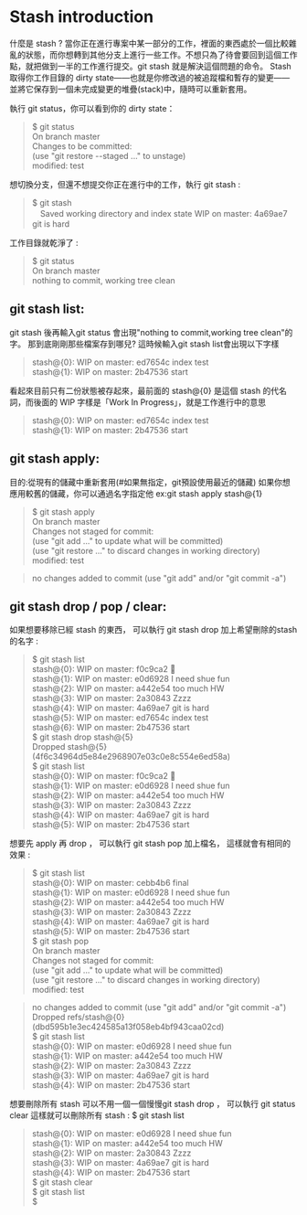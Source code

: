 # Stash introduction
什麼是 stash ?
當你正在進行專案中某一部分的工作，裡面的東西處於一個比較雜亂的狀態，而你想轉到其他分支上進行一些工作。不想只為了待會要回到這個工作點，就把做到一半的工作進行提交。git stash 就是解決這個問題的命令。
Stash 取得你工作目錄的 dirty state——也就是你修改過的被追蹤檔和暫存的變更——並將它保存到一個未完成變更的堆疊(stack)中，隨時可以重新套用。

執行  git status，你可以看到你的 dirty state：

>	 $ git status  
>	 On branch master  
>	 Changes to be committed:  
>	 	(use "git restore --staged <file>..." to unstage)  
>			modified:   test  

想切換分支，但還不想提交你正在進行中的工作，執行 git stash :  

>	 $ git stash  
>	　Saved working directory and index state WIP on master: 4a69ae7 git is hard  

工作目錄就乾淨了 :

>	 $ git status  
>	 On branch master  
>	 nothing to commit, working tree clean  

## git stash list:
git stash 後再輸入git status 會出現"nothing to commit,working tree clean"的字。
那到底剛剛那些檔案存到哪兒?  這時候輸入git stash list會出現以下字樣

>	 stash@{0}: WIP on master: ed7654c index test  
>	 stash@{1}: WIP on master: 2b47536 start  

看起來目前只有二份狀態被存起來，最前面的 stash@{0} 是這個 stash 的代名詞，而後面的 WIP 字樣是「Work In Progress」，就是工作進行中的意思
	
>	 stash@{0}: WIP on master: ed7654c index test  
>	 stash@{1}: WIP on master: 2b47536 start  

## git stash apply:
目的:從現有的儲藏中重新套用(#如果無指定，git預設使用最近的儲藏)
如果你想應用較舊的儲藏，你可以通過名字指定他  ex:git stash apply stash@{1}

>	 $ git stash apply  
>	 On branch master  
>	 Changes not staged for commit:  
>	 (use "git add <file>..." to update what will be committed)  
>	 (use "git restore <file>..." to discard changes in working directory)  
>	      modified:   test  

>	 no changes added to commit (use "git add" and/or "git commit -a")  

## git stash drop / pop / clear: 
如果想要移除已經 stash 的東西，
可以執行 git stash drop 加上希望刪除的stash的名字 :
	
>	 $ git stash list  
>	 stash@{0}: WIP on master: f0c9ca2 :thinking:  
>	 stash@{1}: WIP on master: e0d6928 I need shue fun  
>	 stash@{2}: WIP on master: a442e54 too much HW  
>	 stash@{3}: WIP on master: 2a30843 Zzzz  
>	 stash@{4}: WIP on master: 4a69ae7 git is hard  
>	 stash@{5}: WIP on master: ed7654c index test  
>	 stash@{6}: WIP on master: 2b47536 start  
>	 $ git stash drop stash@{5}  
>	 Dropped stash@{5} (4f6c34964d5e84e2968907e03c0e8c554e6ed58a)  
>	 $ git stash list  
>	 stash@{0}: WIP on master: f0c9ca2 :thinking:  
>	 stash@{1}: WIP on master: e0d6928 I need shue fun  
>	 stash@{2}: WIP on master: a442e54 too much HW  
>	 stash@{3}: WIP on master: 2a30843 Zzzz  
>	 stash@{4}: WIP on master: 4a69ae7 git is hard  
>	 stash@{5}: WIP on master: 2b47536 start  

想要先 apply 再 drop ， 可以執行  git  stash  pop 加上檔名，
這樣就會有相同的效果 :

>	 $ git stash list  
>	 stash@{0}: WIP on master: cebb4b6 final  
>	 stash@{1}: WIP on master: e0d6928 I need shue fun  
>	 stash@{2}: WIP on master: a442e54 too much HW  
>	 stash@{3}: WIP on master: 2a30843 Zzzz  
>	 stash@{4}: WIP on master: 4a69ae7 git is hard  
>	 stash@{5}: WIP on master: 2b47536 start  
>	 $ git stash pop  
>	 On branch master  
>	 Changes not staged for commit:  
>	   (use "git add <file>..." to update what will be committed)  
>	   (use "git restore <file>..." to discard changes in working directory)  
>	         modified:   test  

>	 no changes added to commit (use "git add" and/or "git commit -a")  
>	 Dropped refs/stash@{0} (dbd595b1e3ec424585a13f058eb4bf943caa02cd)  
>	 $ git stash list  
>	 stash@{0}: WIP on master: e0d6928 I need shue fun  
>	 stash@{1}: WIP on master: a442e54 too much HW  
>	 stash@{2}: WIP on master: 2a30843 Zzzz  
>	 stash@{3}: WIP on master: 4a69ae7 git is hard  
>	 stash@{4}: WIP on master: 2b47536 start  

想要刪除所有 stash 可以不用一個一個慢慢git stash drop ，
可以執行 git status clear 這樣就可以刪除所有 stash : $ git stash list

>	 stash@{0}: WIP on master: e0d6928 I need shue fun  
>	 stash@{1}: WIP on master: a442e54 too much HW  
>	 stash@{2}: WIP on master: 2a30843 Zzzz  
>	 stash@{3}: WIP on master: 4a69ae7 git is hard  
>	 stash@{4}: WIP on master: 2b47536 start  
>	 $ git stash clear  
>	 $ git stash list  
>	 $  


